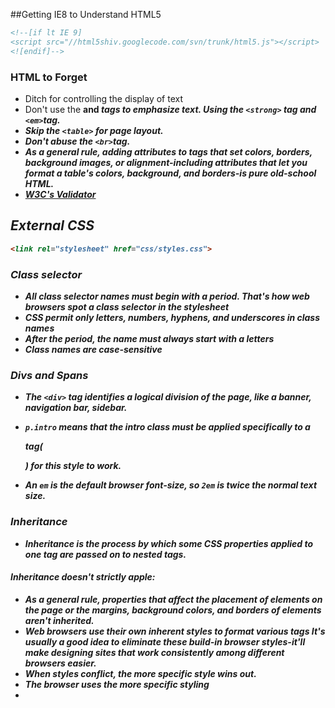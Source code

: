 ##Getting IE8 to Understand HTML5
```html
<!--[if lt IE 9]
<script src="//html5shiv.googlecode.com/svn/trunk/html5.js"></script>
<![endif]-->
```
### HTML to Forget
* Ditch <font> for controlling the display of text
* Don't use the <b> and <i> tags to emphasize text. Using the `<strong>` tag and `<em>`tag.
* Skip the `<table>` for page layout.
* Don't abuse the `<br>`tag.
* As a general rule, adding attributes to tags that set colors, borders, background images, or alignment-including attributes that let you format a table's colors, background, and borders-is pure old-school HTML.
* [W3C's Validator](http://validator.w3.org)

## External CSS
```html
<link rel="stylesheet" href="css/styles.css">
```

### Class selector
* All class selector names must begin with a period. That's how web browsers spot a class selector in the stylesheet
* CSS permit only letters, numbers, hyphens, and underscores in class names
* After the period, the name must always start with a letters
* Class names are case-sensitive

### Divs and Spans
* The `<div>` tag identifies a logical division of the page, like a banner, navigation bar, sidebar.


* `p.intro` means that the intro class must be applied specifically to a <p> tag(<p class="intro">) for this style to work.

* An `em` is the default browser font-size, so `2em` is twice the normal text size.

### Inheritance
* Inheritance is the process by which some CSS properties applied to one tag are passed on to nested tags.

#### Inheritance doesn't strictly apple:
* As a general rule, properties that affect the placement of elements on the page or the margins, background colors, and borders of elements aren't inherited.
* Web browsers use their own inherent styles to format various tags ***It's usually a good idea to eliminate these build-in browser styles-it'll make designing sites that work consistently among different browsers easier.***
* When styles conflict, the more specific style wins out.
* The browser uses the more specific styling
* 
